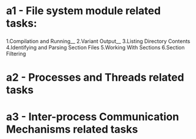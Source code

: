 # a1 - File system module related tasks:
###
1.Compilation and Running__
2.Variant Output__
3.Listing Directory Contents
4.Identifying and Parsing Section Files
5.Working With Sections
6.Section Filtering
###
# a2 - Processes and Threads related tasks
# a3 - Inter-process Communication Mechanisms related tasks
